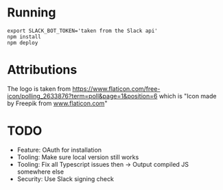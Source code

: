 # Running

```
export SLACK_BOT_TOKEN='taken from the Slack api'
npm install
npm deploy

```

# Attributions

The logo is taken from https://www.flaticon.com/free-icon/polling_2633876?term=poll&page=1&position=6 which is "Icon made by Freepik from www.flaticon.com"

# TODO

- Feature: OAuth for installation
- Tooling: Make sure local version still works
- Tooling: Fix all Typescript issues then -> Output compiled JS somewhere else
- Security: Use Slack signing check
